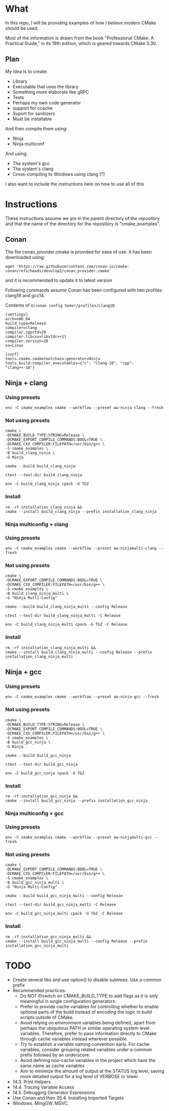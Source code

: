 # What

In this repo, I will be providing examples of how I believe modern CMake should be used.

Most of the information is drawn from the book "Professional CMake: A Practical Guide," in its 19th edition, which is geared towards CMake 3.30.

## Plan

My idea is to create:
* Library
* Executable that uses the library
* Something more elaborate like gRPC
* Tests
* Perhaps my own code generator
* support for ccache
* Suport for sanitizers
* Must be installable


And then compile them using:
* Ninja
* Ninja multiconf

And using:
* The system's gcc
* The system's clang
* Cross-compiling to Windows using clang (?)

I also want to include the instructions here on how to use all of this

# Instructions

These instructions assume we are in the parent directory of the repository and
that the name of the directory for the repository is "cmake_examples".

## Conan

The file conan_provider.cmake is provided for ease of use. It has been downloaded using:
```
wget 'https://raw.githubusercontent.com/conan-io/cmake-conan/refs/heads/develop2/conan_provider.cmake'
```
and it is recommended to update it to latest version

Following commands assume Conan has been configured with two profiles: clang18 and gcc14.

Contents of `$(conan config home)/profiles/clang18`:
```
[settings]
arch=x86_64
build_type=Release
compiler=clang
compiler.cppstd=20
compiler.libcxx=libstdc++11
compiler.version=18
os=Linux

[conf]
tools.cmake.cmaketoolchain:generator=Ninja
tools.build:compiler_executables={"c": "clang-18", "cpp": "clang++-18"}
```

## Ninja + clang

### Using presets
```
env -C cmake_examples cmake --workflow --preset aw-ninja-clang --fresh
```

### Not using presets
```
cmake \
-DCMAKE_BUILD_TYPE:STRING=Release \
-DCMAKE_EXPORT_COMPILE_COMMANDS:BOOL=TRUE \
-DCMAKE_CXX_COMPILER:FILEPATH=/usr/bin/g++ \
-S cmake_examples \
-B build_clang_ninja \
-G Ninja

cmake --build build_clang_ninja

ctest --test-dir build_clang_ninja

env -C build_clang_ninja cpack -G TGZ
```

### Install
```
rm -rf installation_clang_ninja &&
cmake --install build_clang_ninja --prefix installation_clang_ninja
```

### Ninja multiconfig + clang
### Using presets
```
env -C cmake_examples cmake --workflow --preset aw-ninjamulti-clang --fresh
```

### Not using presets
```
cmake \
-DCMAKE_EXPORT_COMPILE_COMMANDS:BOOL=TRUE \
-DCMAKE_CXX_COMPILER:FILEPATH=/usr/bin/g++ \
-S cmake_examples \
-B build_clang_ninja_multi \
-G "Ninja Multi-Config"

cmake --build build_clang_ninja_multi --config Release

ctest --test-dir build_clang_ninja_multi -C Release

env -C build_clang_ninja_multi cpack -G TGZ -C Release
```

### Install
```
rm -rf installation_clang_ninja_multi &&
cmake --install build_clang_ninja_multi --config Release --prefix installation_clang_ninja_multi
```


## Ninja + gcc

### Using presets
```
env -C cmake_examples cmake --workflow --preset aw-ninja-gcc --fresh
```

### Not using presets
```
cmake \
-DCMAKE_BUILD_TYPE:STRING=Release \
-DCMAKE_EXPORT_COMPILE_COMMANDS:BOOL=TRUE \
-DCMAKE_CXX_COMPILER:FILEPATH=/usr/bin/g++ \
-S cmake_examples \
-B build_gcc_ninja \
-G Ninja

cmake --build build_gcc_ninja

ctest --test-dir build_gcc_ninja

env -C build_gcc_ninja cpack -G TGZ
```

### Install
```
rm -rf installation_gcc_ninja &&
cmake --install build_gcc_ninja --prefix installation_gcc_ninja
```

### Ninja multiconfig + gcc
### Using presets
```
env -C cmake_examples cmake --workflow --preset aw-ninjamulti-gcc --fresh
```

### Not using presets
```
cmake \
-DCMAKE_EXPORT_COMPILE_COMMANDS:BOOL=TRUE \
-DCMAKE_CXX_COMPILER:FILEPATH=/usr/bin/g++ \
-S cmake_examples \
-B build_gcc_ninja_multi \
-G "Ninja Multi-Config"

cmake --build build_gcc_ninja_multi --config Release

ctest --test-dir build_gcc_ninja_multi -C Release

env -C build_gcc_ninja_multi cpack -G TGZ -C Release
```

### Install
```
rm -rf installation_gcc_ninja_multi &&
cmake --install build_gcc_ninja_multi --config Release --prefix installation_gcc_ninja_multi
```


# TODO
* Create several libs and use option() to disable subtrees. Use a common prefix
* Recommended practices:
    * Do NOT if/switch on CMAKE_BUILD_TYPE to add flags as it is only meaningful in single configuration generators.
    * Prefer to provide cache variables for controlling whether to enable optional parts of
     the build instead of encoding the logic in build scripts outside of CMake.
    * Avoid relying on environment variables being defined, apart from perhaps the ubiquitous
     PATH or similar operating system level variables. Therefore, prefer to pass information
     directly to CMake through cache variables instead wherever possible.
    * Try to establish a variable naming convention early. For cache variables, consider
     grouping related variables under a common prefix followed by an underscore.
    * Avoid defining non-cache variables in the project which have the same name as cache variables
    * Aim to minimize the amount of output at the STATUS log level, saving more detailed output for
     a log level of VERBOSE or lower. 
* 14.3. Print Helpers
* 14.4. Tracing Variable Access
* 14.5. Debugging Generator Expressions
* Use Conan and then 35.4. Installing Imported Targets
* Windows. MingGW. MSVC.
